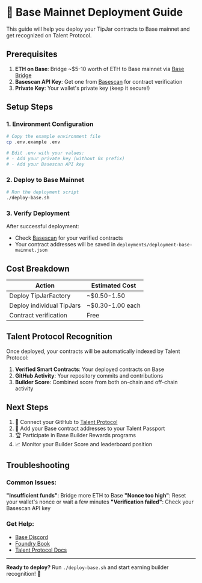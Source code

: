 # 🚀 Base Mainnet Deployment Guide

This guide will help you deploy your TipJar contracts to Base mainnet and get recognized on Talent Protocol.

## Prerequisites

1. **ETH on Base**: Bridge ~$5-10 worth of ETH to Base mainnet via [Base Bridge](https://bridge.base.org/)
2. **Basescan API Key**: Get one from [Basescan](https://basescan.org/apis) for contract verification
3. **Private Key**: Your wallet's private key (keep it secure!)

## Setup Steps

### 1. Environment Configuration

```bash
# Copy the example environment file
cp .env.example .env

# Edit .env with your values:
# - Add your private key (without 0x prefix)
# - Add your Basescan API key
```

### 2. Deploy to Base Mainnet

```bash
# Run the deployment script
./deploy-base.sh
```

### 3. Verify Deployment

After successful deployment:
- Check [Basescan](https://basescan.org) for your verified contracts
- Your contract addresses will be saved in `deployments/deployment-base-mainnet.json`

## Cost Breakdown

| Action | Estimated Cost |
|--------|----------------|
| Deploy TipJarFactory | ~$0.50-1.50 |
| Deploy individual TipJars | ~$0.30-1.00 each |
| Contract verification | Free |

## Talent Protocol Recognition

Once deployed, your contracts will be automatically indexed by Talent Protocol:

1. **Verified Smart Contracts**: Your deployed contracts on Base
2. **GitHub Activity**: Your repository commits and contributions  
3. **Builder Score**: Combined score from both on-chain and off-chain activity

## Next Steps

1. 🔗 Connect your GitHub to [Talent Protocol](https://www.talentprotocol.com/)
2. 📄 Add your Base contract addresses to your Talent Passport
3. 🏆 Participate in Base Builder Rewards programs
4. 📈 Monitor your Builder Score and leaderboard position

## Troubleshooting

### Common Issues:

**"Insufficient funds"**: Bridge more ETH to Base
**"Nonce too high"**: Reset your wallet's nonce or wait a few minutes
**"Verification failed"**: Check your Basescan API key

### Get Help:
- [Base Discord](https://discord.gg/buildonbase)
- [Foundry Book](https://book.getfoundry.sh/)
- [Talent Protocol Docs](https://docs.talentprotocol.com/)

---

**Ready to deploy?** Run `./deploy-base.sh` and start earning builder recognition! 🎯
